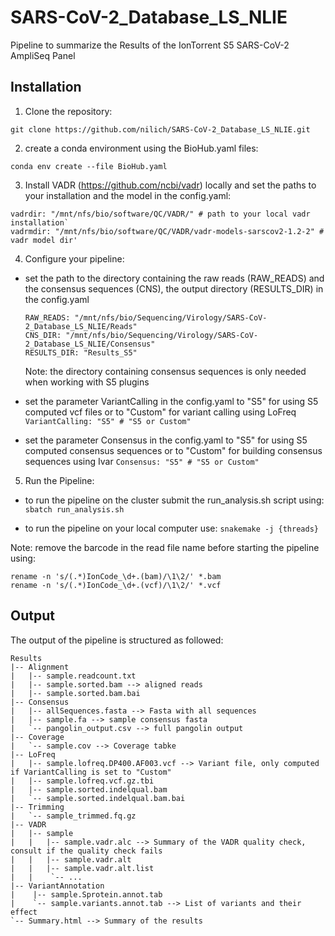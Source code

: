 # SARS-CoV-2_Database_LS_NLIE

Pipeline to summarize the Results of the IonTorrent S5 SARS-CoV-2 AmpliSeq Panel

## Installation

1. Clone the repository:

`git clone https://github.com/nilich/SARS-CoV-2_Database_LS_NLIE.git`

2. create a conda environment using the BioHub.yaml files:

`conda env create --file BioHub.yaml`

3. Install VADR (https://github.com/ncbi/vadr) locally and set the paths to your installation and the model in the config.yaml:
  ```
  vadrdir: "/mnt/nfs/bio/software/QC/VADR/" # path to your local vadr installation`
  vadrmdir: "/mnt/nfs/bio/software/QC/VADR/vadr-models-sarscov2-1.2-2" # vadr model dir'
  ```

4. Configure your pipeline:
  * set the path to the directory containing the raw reads (RAW_READS) and the consensus sequences (CNS), the output directory (RESULTS_DIR) in the config.yaml
    ```
    RAW_READS: "/mnt/nfs/bio/Sequencing/Virology/SARS-CoV-2_Database_LS_NLIE/Reads"
    CNS_DIR: "/mnt/nfs/bio/Sequencing/Virology/SARS-CoV-2_Database_LS_NLIE/Consensus"
    RESULTS_DIR: "Results_S5"
    ```
    Note: the directory containing consensus sequences is only needed when working with S5 plugins

  * set the parameter VariantCalling in the config.yaml to "S5" for using S5 computed vcf files or to "Custom" for variant calling using LoFreq
    `VariantCalling: "S5" # "S5 or Custom"`

  * set the parameter Consensus in the config.yaml to "S5" for using S5 computed consensus sequences or to "Custom" for building consensus sequences using Ivar
    `Consensus: "S5" # "S5 or Custom"`

5. Run the Pipeline:
  * to run the pipeline on the cluster submit the run_analysis.sh script using:
  `sbatch run_analysis.sh`

  * to run the pipeline on your local computer use:
  `snakemake -j {threads}`

  Note: remove the barcode in the read file name before starting the pipeline using:
  ```
  rename -n 's/(.*)IonCode_\d+.(bam)/\1\2/' *.bam
  rename -n 's/(.*)IonCode_\d+.(vcf)/\1\2/' *.vcf
  ```

## Output
The output of the pipeline is structured as followed:
```
Results
|-- Alignment
|   |-- sample.readcount.txt
|   |-- sample.sorted.bam --> aligned reads
|   |-- sample.sorted.bam.bai
|-- Consensus
|   |-- allSequences.fasta --> Fasta with all sequences
|   |-- sample.fa --> sample consensus fasta
|   `-- pangolin_output.csv --> full pangolin output
|-- Coverage
|   `-- sample.cov --> Coverage tabke
|-- LoFreq
|   |-- sample.lofreq.DP400.AF003.vcf --> Variant file, only computed if VariantCalling is set to "Custom"
|   |-- sample.lofreq.vcf.gz.tbi
|   |-- sample.sorted.indelqual.bam
|   `-- sample.sorted.indelqual.bam.bai
|-- Trimming
|   `-- sample_trimmed.fq.gz
|-- VADR
|   |-- sample
|   |   |-- sample.vadr.alc --> Summary of the VADR quality check, consult if the quality check fails
|   |   |-- sample.vadr.alt
|   |   |-- sample.vadr.alt.list
|   |    `-- ...
|-- VariantAnnotation
|    |-- sample.Sprotein.annot.tab
|    `-- sample.variants.annot.tab --> List of variants and their effect
`-- Summary.html --> Summary of the results
```
